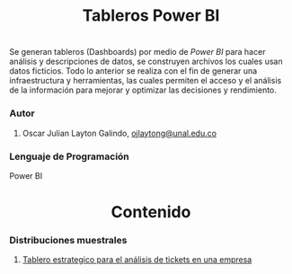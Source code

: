 <h1 align="center">Tableros Power BI</h1>
<h1 align="center"></h1>

Se generan tableros (Dashboards) por medio de *Power BI* para hacer análisis y descripciones de datos, se construyen archivos los cuales usan datos ficticios. Todo lo anterior se realiza con el fin de generar una  infraestructura y herramientas, las cuales permiten el acceso y el análisis de la información para mejorar y optimizar las decisiones y rendimiento.

<h3>Autor</h3>

1. Oscar Julian Layton Galindo, ojlaytong@unal.edu.co



<h3>Lenguaje de Programación </h3>

Power BI


<h1 align='center'> Contenido</h1>



<h3> Distribuciones muestrales </h3>

1. [Tablero estrategico para el análisis de tickets en una empresa](https://app.powerbi.com/view?r=eyJrIjoiNmYyMWY2MzktZWE3OS00M2QxLWIwMmMtMTY4NjA1YWQxY2ZkIiwidCI6IjMwMGE5NDNhLTkyNDctNGQ1Zi1iYTNkLTk5MTQxYWQyZjUxZCJ9&pageName=ReportSectionf41168abd8c09c1b661b)

